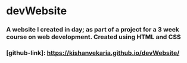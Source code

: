 # devWebsite

### A website I created in day; as part of a project for a 3 week course on web development. Created using HTML and CSS

### [github-link]: https://kishanvekaria.github.io/devWebsite/
